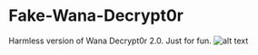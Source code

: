 # Fake-Wana-Decrypt0r
Harmless version of Wana Decrypt0r 2.0. Just for fun.
![alt text](https://i.hizliresim.com/gqEVQZ.png)